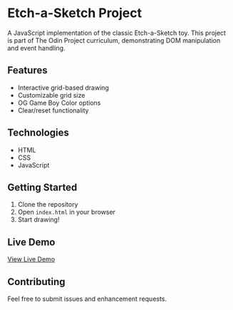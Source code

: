 # Etch-a-Sketch Project

A JavaScript implementation of the classic Etch-a-Sketch toy. This project is part of The Odin Project curriculum, demonstrating DOM manipulation and event handling.

## Features

- Interactive grid-based drawing
- Customizable grid size
- OG Game Boy Color options
- Clear/reset functionality 

## Technologies

- HTML
- CSS
- JavaScript

## Getting Started

1. Clone the repository
2. Open `index.html` in your browser
3. Start drawing!

## Live Demo

[View Live Demo](https://maxsoulfly.github.io/etch-a-sketch/) 

## Contributing

Feel free to submit issues and enhancement requests.